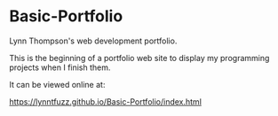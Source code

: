 # Basic-Portfolio
Lynn Thompson's web development portfolio.

This is the beginning of a portfolio web site to display my programming projects when I finish them. 

It can be viewed online at:

https://lynntfuzz.github.io/Basic-Portfolio/index.html
